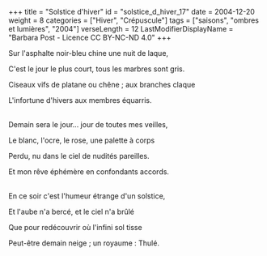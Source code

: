 +++
title = "Solstice d'hiver"
id = "solstice_d_hiver_17"
date = 2004-12-20
weight = 8
categories = ["Hiver", "Crépuscule"]
tags = ["saisons", "ombres et lumières", "2004"]
verseLength = 12
LastModifierDisplayName = "Barbara Post - Licence CC BY-NC-ND 4.0"
+++

Sur l'asphalte noir-bleu chine une nuit de laque,

C'est le jour le plus court, tous les marbres sont gris.

Ciseaux vifs de platane ou chêne ; aux branches claque

L'infortune d'hivers aux membres équarris.

 \
Demain sera le jour... jour de toutes mes veilles,

Le blanc, l'ocre, le rose, une palette à corps

Perdu, nu dans le ciel de nudités pareilles.

Et mon rêve éphémère en confondants accords.

 \
En ce soir c'est l'humeur étrange d'un solstice,

Et l'aube n'a bercé, et le ciel n'a brûlé

Que pour redécouvrir où l'infini sol tisse

Peut-être demain neige ; un royaume : Thulé.
